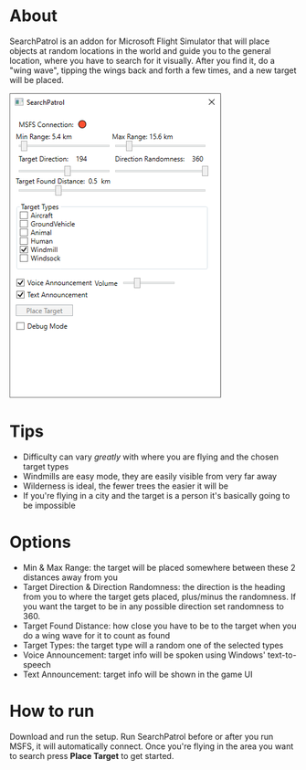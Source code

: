 # About 

SearchPatrol is an addon for Microsoft Flight Simulator
that will place objects at random locations in the world and 
guide you to the general location, where you have to search for it visually.
After you find it, do a "wing wave", tipping the wings back and forth a few times, and a new target will be placed.

![](SearchPatrol.Wpf/Images/Screenshot.png)

# Tips
- Difficulty can vary *greatly* with where you are flying and the chosen target types
- Windmills are easy mode, they are easily visible from very far away
- Wilderness is ideal, the fewer trees the easier it will be
- If you're flying in a city and the target is a person it's basically going to be impossible

# Options
- Min & Max Range: the target will be placed somewhere between these 2 distances away from you
- Target Direction & Direction Randomness: the direction is the heading from you to where the target gets placed, 
  plus/minus the randomness. If you want the target to be in any possible direction set randomness to 360.
- Target Found Distance: how close you have to be to the target when you do a wing wave for it to count as found
- Target Types: the target type will a random one of the selected types
- Voice Announcement: target info will be spoken using Windows' text-to-speech
- Text Announcement: target info will be shown in the game UI

# How to run

Download and run the setup. Run SearchPatrol before or after you run MSFS, it will automatically connect. 
Once you're flying in the area you want to search press **Place Target** to get started.
